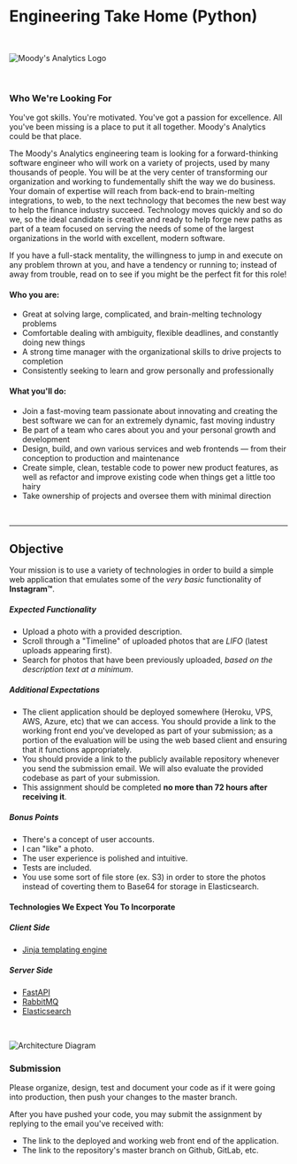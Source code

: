 # Engineering Take Home (Python)
<br/>

![Moody's Analytics Logo](https://upload.wikimedia.org/wikipedia/commons/thumb/f/fc/Moody%27s_Analytics_logo.svg/1200px-Moody%27s_Analytics_logo.svg.png)

<br/>

### Who We're Looking For

You've got skills. You're motivated. You've got a passion for excellence. All you've been missing is a place to put it all together. Moody's Analytics could be that place.

The Moody's Analytics engineering team is looking for a forward-thinking software engineer who will work on a variety of projects, used by many thousands of people. You will be at the very center of transforming our organization and working to fundementally shift the way we do business. Your domain of expertise will reach from back-end to brain-melting integrations, to web, to the next technology that becomes the new best way to help the finance industry succeed. Technology moves quickly and so do we, so the ideal candidate is creative and ready to help forge new paths as part of a team focused on serving the needs of some of the largest organizations in the world with excellent, modern software.

If you have a full-stack mentality, the willingness to jump in and execute on any problem thrown at you, and have a tendency or running to; instead of away from trouble, read on to see if you might be the perfect fit for this role!

#### Who you are:

-   Great at solving large, complicated, and brain-melting technology problems
-   Comfortable dealing with ambiguity, flexible deadlines, and constantly doing new things
-   A strong time manager with the organizational skills to drive projects to completion
-   Consistently seeking to learn and grow personally and professionally

#### What you'll do:

-   Join a fast-moving team passionate about innovating and creating the best software we can for an extremely dynamic, fast moving industry
-   Be part of a team who cares about you and your personal growth and development
-   Design, build, and own various services and web frontends — from their conception to production and maintenance
-   Create simple, clean, testable code to power new product features, as well as refactor and improve existing code when things get a little too hairy
-   Take ownership of projects and oversee them with minimal direction

<br>

-------

## Objective
Your mission is to use a variety of technologies in order to build a simple web application that emulates some of the *very basic* functionality of **Instagram™**.

##### Expected Functionality
- Upload a photo with a provided description.
- Scroll through a "Timeline" of uploaded photos that are *LIFO* (latest uploads appearing first).
- Search for photos that have been previously uploaded, *based on the description text at a minimum*.

##### Additional Expectations
- The client application should be deployed somewhere (Heroku, VPS, AWS, Azure, etc) that we can access. You should provide a link to the working front end you've developed as part of your submission; as a portion of the evaluation will be using the web based client and ensuring that it functions appropriately.
- You should provide a link to the publicly available repository whenever you send the submission email. We will also evaluate the provided codebase as part of your submission.
- This assignment should be completed **no more than 72 hours after receiving it**.

##### Bonus Points
- There's a concept of user accounts.
- I can "like" a photo.
- The user experience is polished and intuitive.
- Tests are included.
- You use some sort of file store (ex. S3) in order to store the photos instead of coverting them to Base64 for storage in Elasticsearch.

#### Technologies We Expect You To Incorporate

##### Client Side
- [Jinja templating engine](https://jinja.palletsprojects.com/en/3.0.x/)

##### Server Side
- [FastAPI](https://fastapi.tiangolo.com/)
- [RabbitMQ](https://www.rabbitmq.com/)
- [Elasticsearch](https://www.elastic.co/)

<br/>

![Architecture Diagram](https://i.imgur.com/bujpgbd.png)

### Submission

Please organize, design, test and document your code as if it were going into production, then push your changes to the master branch.

After you have pushed your code, you may submit the assignment by replying to the email you've received with:

- The link to the deployed and working web front end of the application.
- The link to the repository's master branch on Github, GitLab, etc. 


